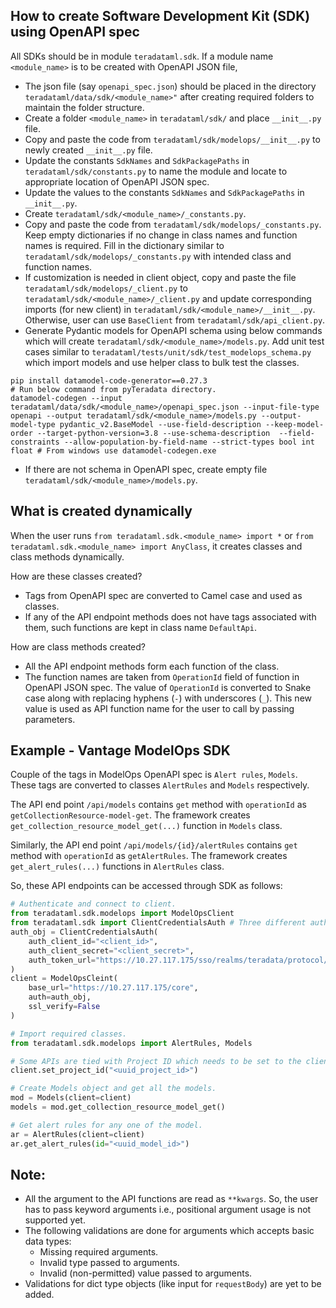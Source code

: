 ## How to create Software Development Kit (SDK) using OpenAPI spec

All SDKs should be in module `teradataml.sdk`. If a module name `<module_name>` is to be created with OpenAPI JSON file, 
- The json file (say `openapi_spec.json`) should be placed in the directory `teradataml/data/sdk/<module_name>"` after creating required folders to maintain the folder structure.
- Create a folder `<module_name>` in `teradataml/sdk/` and place `__init__.py` file.
- Copy and paste the code from `teradataml/sdk/modelops/__init__.py` to newly created `__init__.py` file.
- Update the constants `SdkNames` and `SdkPackagePaths` in `teradataml/sdk/constants.py` to name the module and locate to appropriate location of OpenAPI JSON spec.
- Update the values to the constants `SdkNames` and `SdkPackagePaths` in `__init__.py`.
- Create `teradataml/sdk/<module_name>/_constants.py`.
- Copy and paste the code from `teradataml/sdk/modelops/_constants.py`. Keep empty dictionaries if no change in class names and function names is required. Fill in the dictionary similar to `teradataml/sdk/modelops/_constants.py` with intended class and function names.
- If customization is needed in client object, copy and paste the file `teradataml/sdk/modelops/_client.py` to `teradataml/sdk/<module_name>/_client.py` and update corresponding imports (for new client) in `teradataml/sdk/<module_name>/__init__.py`. Otherwise, user can use `BaseClient` from `teradataml/sdk/api_client.py`.
- Generate Pydantic models for OpenAPI schema using below commands which will create `teradataml/sdk/<module_name>/models.py`. Add unit test cases similar to `teradataml/tests/unit/sdk/test_modelops_schema.py` which import models and use helper class to bulk test the classes.
```shell
pip install datamodel-code-generator==0.27.3
# Run below command from pyTeradata directory.
datamodel-codegen --input teradataml/data/sdk/<module_name>/openapi_spec.json --input-file-type openapi --output teradataml/sdk/<module_name>/models.py --output-model-type pydantic_v2.BaseModel --use-field-description --keep-model-order --target-python-version=3.8 --use-schema-description  --field-constraints --allow-population-by-field-name --strict-types bool int float # From windows use datamodel-codegen.exe
```
- If there are not schema in OpenAPI spec, create empty file `teradataml/sdk/<module_name>/models.py`.


## What is created dynamically

When the user runs `from teradataml.sdk.<module_name> import *` or `from teradataml.sdk.<module_name> import AnyClass`, it creates classes and class methods dynamically.

How are these classes created?
- Tags from OpenAPI spec are converted to Camel case and used as classes.
- If any of the API endpoint methods does not have tags associated with them, such functions are kept in class name `DefaultApi`.

How are class methods created?
- All the API endpoint methods form each function of the class.
- The function names are taken from `OperationId` field of function in OpenAPI JSON spec. The value of `OperationId` is converted to Snake case along with replacing hyphens (`-`) with underscores (`_`). This new value is used as API function name for the user to call by passing parameters.


## Example - Vantage ModelOps SDK

Couple of the tags in ModelOps OpenAPI spec is `Alert rules`, `Models`. These tags are converted to classes `AlertRules` and `Models` respectively.

The API end point `/api/models` contains `get` method with `operationId` as `getCollectionResource-model-get`. The framework creates `get_collection_resource_model_get(...)` function in `Models` class. 

Similarly, the API end point `/api/models/{id}/alertRules` contains `get` method with `operationId` as `getAlertRules`. The framework creates `get_alert_rules(...)` functions in `AlertRules` class.

So, these API endpoints can be accessed through SDK as follows:
```python
# Authenticate and connect to client.
from teradataml.sdk.modelops import ModelOpsClient
from teradataml.sdk import ClientCredentialsAuth # Three different authentication mechanisms are supported.
auth_obj = ClientCredentialsAuth(
    auth_client_id="<client_id>",
    auth_client_secret="<client_secret>",
    auth_token_url="https://10.27.117.175/sso/realms/teradata/protocol/openid-connect/token"
)
client = ModelOpsCleint(
    base_url="https://10.27.117.175/core",
    auth=auth_obj,
    ssl_verify=False
)

# Import required classes.
from teradataml.sdk.modelops import AlertRules, Models

# Some APIs are tied with Project ID which needs to be set to the client.
client.set_project_id("<uuid_project_id>")

# Create Models object and get all the models.
mod = Models(client=client)
models = mod.get_collection_resource_model_get()

# Get alert rules for any one of the model.
ar = AlertRules(client=client)
ar.get_alert_rules(id="<uuid_model_id>")
```

## Note:
- All the argument to the API functions are read as `**kwargs`. So, the user has to pass keyword arguments i.e., positional argument usage is not supported yet.
- The following validations are done for arguments which accepts basic data types:
  - Missing required arguments.
  - Invalid type passed to arguments.
  - Invalid (non-permitted) value passed to arguments.
- Validations for dict type objects (like input for `requestBody`) are yet to be added.